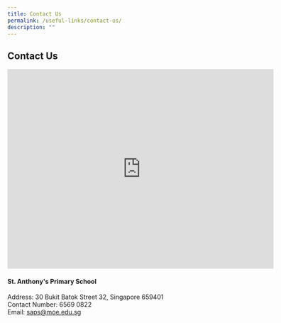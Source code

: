 ```yaml
---
title: Contact Us
permalink: /useful-links/contact-us/
description: ""
---
```

## Contact Us

<iframe loading="lazy" allowfullscreen="" style="border:0;" height="450" width="600" src="https://www.google.com/maps/embed?pb=!1m18!1m12!1m3!1d3988.687458240299!2d103.74447432494706!3d1.3641940587460475!2m3!1f0!2f0!3f0!3m2!1i1024!2i768!4f13.1!3m3!1m2!1s0x31da106e8108072b%3A0xf9953aef19ce7709!2sSt.%20Anthony's%20Primary%20School!5e0!3m2!1sen!2ssg!4v1663749346789!5m2!1sen!2ssg"></iframe>

#### St. Anthony's Primary School

Address: 30 Bukit Batok Street 32, Singapore 659401  
Contact Number:&nbsp;6569 0822  
Email:&nbsp;[saps@moe.edu.sg](mailto:saps@moe.edu.sg)